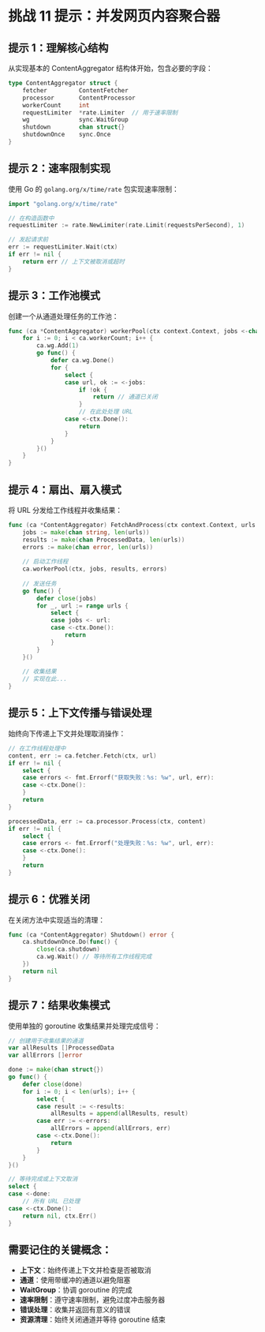 # 挑战 11 提示：并发网页内容聚合器

## 提示 1：理解核心结构
从实现基本的 ContentAggregator 结构体开始，包含必要的字段：
```go
type ContentAggregator struct {
    fetcher         ContentFetcher
    processor       ContentProcessor
    workerCount     int
    requestLimiter  *rate.Limiter  // 用于速率限制
    wg              sync.WaitGroup
    shutdown        chan struct{}
    shutdownOnce    sync.Once
}
```

## 提示 2：速率限制实现
使用 Go 的 `golang.org/x/time/rate` 包实现速率限制：
```go
import "golang.org/x/time/rate"

// 在构造函数中
requestLimiter := rate.NewLimiter(rate.Limit(requestsPerSecond), 1)

// 发起请求前
err := requestLimiter.Wait(ctx)
if err != nil {
    return err // 上下文被取消或超时
}
```

## 提示 3：工作池模式
创建一个从通道处理任务的工作池：
```go
func (ca *ContentAggregator) workerPool(ctx context.Context, jobs <-chan string, results chan<- ProcessedData, errors chan<- error) {
    for i := 0; i < ca.workerCount; i++ {
        ca.wg.Add(1)
        go func() {
            defer ca.wg.Done()
            for {
                select {
                case url, ok := <-jobs:
                    if !ok {
                        return // 通道已关闭
                    }
                    // 在此处处理 URL
                case <-ctx.Done():
                    return
                }
            }
        }()
    }
}
```

## 提示 4：扇出、扇入模式
将 URL 分发给工作线程并收集结果：
```go
func (ca *ContentAggregator) FetchAndProcess(ctx context.Context, urls []string) ([]ProcessedData, error) {
    jobs := make(chan string, len(urls))
    results := make(chan ProcessedData, len(urls))
    errors := make(chan error, len(urls))
    
    // 启动工作线程
    ca.workerPool(ctx, jobs, results, errors)
    
    // 发送任务
    go func() {
        defer close(jobs)
        for _, url := range urls {
            select {
            case jobs <- url:
            case <-ctx.Done():
                return
            }
        }
    }()
    
    // 收集结果
    // 实现在此...
}
```

## 提示 5：上下文传播与错误处理
始终向下传递上下文并处理取消操作：
```go
// 在工作线程处理中
content, err := ca.fetcher.Fetch(ctx, url)
if err != nil {
    select {
    case errors <- fmt.Errorf("获取失败：%s: %w", url, err):
    case <-ctx.Done():
    }
    return
}

processedData, err := ca.processor.Process(ctx, content)
if err != nil {
    select {
    case errors <- fmt.Errorf("处理失败：%s: %w", url, err):
    case <-ctx.Done():
    }
    return
}
```

## 提示 6：优雅关闭
在关闭方法中实现适当的清理：
```go
func (ca *ContentAggregator) Shutdown() error {
    ca.shutdownOnce.Do(func() {
        close(ca.shutdown)
        ca.wg.Wait() // 等待所有工作线程完成
    })
    return nil
}
```

## 提示 7：结果收集模式
使用单独的 goroutine 收集结果并处理完成信号：
```go
// 创建用于收集结果的通道
var allResults []ProcessedData
var allErrors []error

done := make(chan struct{})
go func() {
    defer close(done)
    for i := 0; i < len(urls); i++ {
        select {
        case result := <-results:
            allResults = append(allResults, result)
        case err := <-errors:
            allErrors = append(allErrors, err)
        case <-ctx.Done():
            return
        }
    }
}()

// 等待完成或上下文取消
select {
case <-done:
    // 所有 URL 已处理
case <-ctx.Done():
    return nil, ctx.Err()
}
```

## 需要记住的关键概念：
- **上下文**：始终传递上下文并检查是否被取消
- **通道**：使用带缓冲的通道以避免阻塞
- **WaitGroup**：协调 goroutine 的完成
- **速率限制**：遵守速率限制，避免过度冲击服务器
- **错误处理**：收集并返回有意义的错误
- **资源清理**：始终关闭通道并等待 goroutine 结束